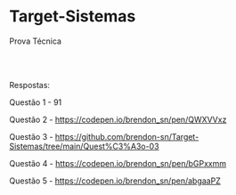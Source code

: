 # Target-Sistemas
Prova Técnica

<br><br>

Respostas: 
<br>

Questão 1 - 91

Questão 2 - https://codepen.io/brendon_sn/pen/QWXVVxz

Questão 3 - https://github.com/brendon-sn/Target-Sistemas/tree/main/Quest%C3%A3o-03

Questão 4 - https://codepen.io/brendon_sn/pen/bGPxxmm

Questão 5 - https://codepen.io/brendon_sn/pen/abgaaPZ 
